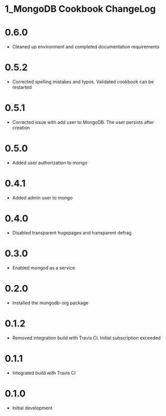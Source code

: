 # 1_MongoDB Cookbook ChangeLog

# 0.6.0

- Cleaned up environment and completed documentation requirements

# 0.5.2

- Corrected spelling mistakes and typos.  Validated cookbook can be restarted

# 0.5.1

- Corrected issue with add user to MongoDB.  The user persists after creation

# 0.5.0

- Added user authorization to mongo

# 0.4.1

- Added admin user to mongo

# 0.4.0

- Disabled transparent hugepages and transparent defrag

# 0.3.0

- Enabled mongod as a service

# 0.2.0

- Installed the mongodb-org package

# 0.1.2

- Removed integration build with Travis CI.  Initial subscription exceeded

# 0.1.1

- Integrated build with Travis CI

# 0.1.0

- Initial development
